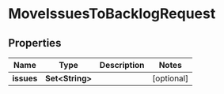 

# MoveIssuesToBacklogRequest


## Properties

| Name | Type | Description | Notes |
|------------ | ------------- | ------------- | -------------|
|**issues** | **Set&lt;String&gt;** |  |  [optional] |



